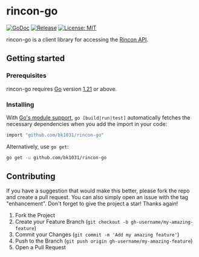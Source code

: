 # rincon-go

[![GoDoc](https://pkg.go.dev/badge/github.com/bk1031/rincon-go?status.svg)](https://pkg.go.dev/github.com/bk1031/rincon-go?tab=doc)
[![Release](https://img.shields.io/github/release/bk1031/rincon-go.svg?style=flat-square)](https://github.com/bk1031/rincon-go/releases)
[![License: MIT](https://img.shields.io/badge/License-MIT-yellow.svg)](https://opensource.org/licenses/MIT)

rincon-go is a client library for accessing the [Rincon API](https://github.com/bk1031/rincon).

## Getting started

### Prerequisites

rincon-go requires [Go](https://go.dev/) version [1.21](https://go.dev/doc/devel/release#go1.21.0) or above.

### Installing

With [Go's module support](https://go.dev/wiki/Modules#how-to-use-modules), `go [build|run|test]` automatically fetches the necessary dependencies when you add the import in your code:

```sh
import "github.com/bk1031/rincon-go"
```

Alternatively, use `go get`:

```sh
go get -u github.com/bk1031/rincon-go
```

## Contributing

If you have a suggestion that would make this better, please fork the repo and create a pull request. You can also simply open an issue with the tag "enhancement".
Don't forget to give the project a star! Thanks again!

1. Fork the Project
2. Create your Feature Branch (`git checkout -b gh-username/my-amazing-feature`)
3. Commit your Changes (`git commit -m 'Add my amazing feature'`)
4. Push to the Branch (`git push origin gh-username/my-amazing-feature`)
5. Open a Pull Request
